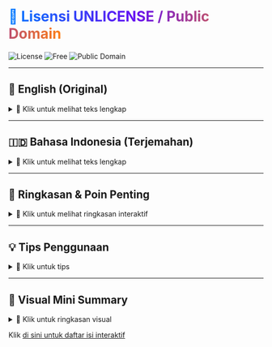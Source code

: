 # <span style="background: linear-gradient(90deg, #007BFF, #6610f2, #fd7e14); -webkit-background-clip: text; -webkit-text-fill-color: transparent;">🌟 Lisensi UNLICENSE / Public Domain</span>

![License](https://img.shields.io/badge/License-Unlicense-blue?style=for-the-badge&logo=github)
![Free](https://img.shields.io/badge/Free-100%25-brightgreen?style=for-the-badge)
![Public Domain](https://img.shields.io/badge/Public%20Domain-Yes-orange?style=for-the-badge)

---

## 📖 English (Original)

<details>
<summary>🔹 Klik untuk melihat teks lengkap</summary>

<div style="background: linear-gradient(135deg, #e0f7fa, #b2ebf2); padding: 15px; border-radius: 12px; border-left: 6px solid #007BFF; font-family: 'Segoe UI', sans-serif;">
This is free and unencumbered software released into the public domain.

Anyone is free to <strong>copy, modify, publish, use, compile, sell, or distribute</strong> this software, either in source code form or as a compiled binary, for <strong>any purpose</strong>, commercial or non-commercial, and by any means.

In jurisdictions that recognize copyright laws, the author(s) dedicate <strong>all copyright interest to the public domain</strong>. This is done <strong>for the benefit of the public</strong>, not heirs or successors. This dedication <strong>perpetually relinquishes all present and future rights</strong> under copyright law.

<strong>THE SOFTWARE IS PROVIDED "AS IS"</strong> without warranty of any kind, express or implied. Authors are <strong>not liable</strong> for any claims, damages, or issues arising from the use of this software.

🔗 More info: <a href="https://unlicense.org" target="_blank" style="text-decoration: underline; color: #007BFF;">unlicense.org</a>
</div>

</details>

---

## 🇮🇩 Bahasa Indonesia (Terjemahan)

<details>
<summary>🔹 Klik untuk melihat teks lengkap</summary>

<div style="background: linear-gradient(135deg, #fff3e0, #ffe0b2); padding: 15px; border-radius: 12px; border-left: 6px solid #fd7e14; font-family: 'Segoe UI', sans-serif;">
Ini adalah perangkat lunak GRATIS yang dilepaskan ke domain publik.

Siapa pun bebas untuk <strong>menyalin, memodifikasi, menerbitkan, menggunakan, menjual, atau mendistribusikan</strong> kode ini, baik dalam bentuk <strong>kode sumber maupun biner</strong>, untuk <strong>tujuan komersial atau non-komersial</strong>, tanpa batasan.

Penulis mendedikasikan <strong>seluruh hak cipta</strong> perangkat lunak ini ke <strong>domain publik</strong> untuk <strong>kepentingan publik</strong>, dan <strong>tidak untuk pewaris atau penerus</strong>.  
Ini merupakan <strong>tindakan nyata untuk melepaskan hak cipta sekarang dan di masa depan</strong>.

<strong>PERANGKAT LUNAK INI DISEDIAKAN "APA ADANYA"</strong> tanpa jaminan apa pun. Penulis <strong>tidak bertanggung jawab</strong> atas klaim, kerusakan, atau masalah lain dari penggunaan kode ini.

🔗 Info lebih lanjut: <a href="https://unlicense.org" target="_blank" style="text-decoration: underline; color: #fd7e14;">unlicense.org</a>
</div>

</details>

---

## 📝 Ringkasan & Poin Penting

<details>
<summary>🔹 Klik untuk melihat ringkasan interaktif</summary>

<div style="display: flex; flex-direction: column; gap: 12px; margin-top: 10px;">

<div style="background: linear-gradient(90deg, #28a745, #85e085); padding: 12px; border-radius: 10px; font-weight: bold; color: white; transition: transform 0.2s;" onmouseover="this.style.transform='scale(1.02)'" onmouseout="this.style.transform='scale(1)'">
🟢 Bebas Hak Cipta: Kode ini gratis dan tidak dibebani hak cipta.
</div>

<div style="background: linear-gradient(90deg, #007BFF, #00d4ff); padding: 12px; border-radius: 10px; font-weight: bold; color: white; transition: transform 0.2s;" onmouseover="this.style.transform='scale(1.02)'" onmouseout="this.style.transform='scale(1)'">
🌐 Bebas Digunakan Siapa Saja: Siapa pun boleh menyalin, memodifikasi, menerbitkan, menggunakan, menjual, atau mendistribusikan kode ini.
</div>

<div style="background: linear-gradient(90deg, #ffc107, #ffec99); padding: 12px; border-radius: 10px; font-weight: bold; color: black; transition: transform 0.2s;" onmouseover="this.style.transform='scale(1.02)'" onmouseout="this.style.transform='scale(1)'">
🎯 Untuk Segala Keperluan: Bisa digunakan untuk tujuan komersial atau non-komersial, tanpa batasan.
</div>

<div style="background: linear-gradient(90deg, #dc3545, #f8b0b0); padding: 12px; border-radius: 10px; font-weight: bold; color: white; transition: transform 0.2s;" onmouseover="this.style.transform='scale(1.02)'" onmouseout="this.style.transform='scale(1)'">
⚠️ Tanpa Jaminan: Disediakan "APA ADANYA". Penulis tidak bertanggung jawab atas klaim, kerusakan, atau masalah lain.
</div>

</div>
</details>

---

## 💡 Tips Penggunaan

<details>
<summary>🔹 Klik untuk tips</summary>

<div style="padding: 12px; border-radius: 10px; background: #f0f0f0; font-family: 'Segoe UI', sans-serif;">
- Gunakan **badge** untuk menonjolkan status lisensi.  
- Gunakan **emoji & box warna-warni** agar poin penting lebih terlihat.  
- Sertakan **collapsible sections** agar README tetap rapi.  
- Bisa dijadikan **template README open source**.
</div>

</details>

---

## 🚀 Visual Mini Summary

<details>
<summary>🔹 Klik untuk ringkasan visual</summary>

<table style="width:100%; border-collapse: collapse; text-align: left;">
<tr>
<th style="padding: 8px; border-bottom: 2px solid #ccc;">Status</th>
<th style="padding: 8px; border-bottom: 2px solid #ccc;">Penjelasan</th>
</tr>
<tr style="background: linear-gradient(90deg, #28a745, #85e085); color:white;">
<td style="padding: 8px;">🟢 Bebas Hak Cipta</td>
<td style="padding: 8px;">Gratis, tanpa hak cipta</td>
</tr>
<tr style="background: linear-gradient(90deg, #007BFF, #00d4ff); color:white;">
<td style="padding: 8px;">🌍 Digunakan Siapa Saja</td>
<td style="padding: 8px;">Untuk komersial/non-komersial</td>
</tr>
<tr style="background: linear-gradient(90deg, #dc3545, #f8b0b0); color:white;">
<td style="padding: 8px;">⚠️ Tanpa Jaminan</td>
<td style="padding: 8px;">Penulis tidak bertanggung jawab</td>
</tr>
</table>

</details>


Klik [di sini untuk daftar isi interaktif](https://frijal.github.io/index.html)
